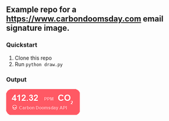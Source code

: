 ## Example repo for a https://www.carbondoomsday.com email signature image.

### Quickstart
1. Clone this repo
1. Run `python draw.py`

### Output
<a href="https://www.carbondoomsday.com"><img src="carbondoomsday_email_signature_sample.png"/></a>
